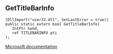 ## GetTitleBarInfo

```
[DllImport("user32.dll", SetLastError = true)]
public static extern bool GetTitleBarInfo(
   IntPtr hwnd,
   ref TITLEBARINFO pti
);
```

[Microsoft documentation](https://docs.microsoft.com/en-us/windows/win32/api/winuser/nf-winuser-gettitlebarinfo)
